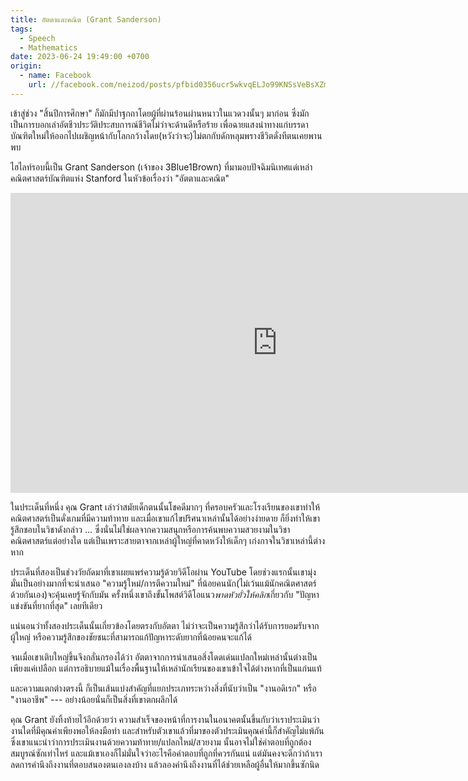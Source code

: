 ```yaml
---
title: อัตตาและคณิต (Grant Sanderson)
tags:
  - Speech
  - Mathematics
date: 2023-06-24 19:49:00 +0700
origin:
  - name: Facebook
    url: //facebook.com/neizod/posts/pfbid0356ucr5wkvqELJo99KNSsVeBsXZma7FmAzU8Kc2Wu4ZpbKqqeBW3dgw4K3tp5NqWkl
---
```


เข้าสู่ช่วง "สิ้นปีการศึกษา" ก็มักมีปาฐกถาโดยผู้ที่ผ่านร้อนผ่านหนาวในแวดวงนั้นๆ มาก่อน ซึ่งมักเป็นการบอกเล่าอัตชีวประวัติประสบการณ์ชีวิตไม่ว่าจะด้านดีหรือร้าย เพื่อฉายแสงนำทางแก่บรรดาบัณฑิตใหม่ให้ออกไปเผชิญหน้ากับโลกกว้างโดย(หวังว่าจะ)ไม่ตกกับดักหลุมพรางชีวิตดั่งทีตนเคยพานพบ

ไฮไลท์รอบนี้เป็น Grant Sanderson (เจ้าของ 3Blue1Brown) ที่มามอบปัจฉิมนิเทศแด่เหล่าคณิตศาสตร์บัณฑิตแห่ง Stanford ในหัวข้อเรื่องว่า "อัตตาและคณิต"

<iframe width="853" height="480" src="https://www.youtube.com/embed/z7GVHB2wiyg?si=_TXT_96VP350xuWV" title="YouTube video player" frameborder="0" allow="accelerometer; autoplay; clipboard-write; encrypted-media; gyroscope; picture-in-picture; web-share" allowfullscreen></iframe>

ในประเด็นที่หนึ่ง คุณ Grant เล่าว่าสมัยเด็กตนนั้นโชคดีมากๆ ที่ครอบครัวและโรงเรียนของเขาทำให้คณิตศาสตร์เป็นดั่งเกมที่มีความท้าทาย และเมื่อเขาแก้ไขปริศนาเหล่านั้นได้อย่างง่ายดาย ก็ยิ่งทำให้เขารู้สึกชอบในวิชาดังกล่าว ... ซึ่งนั่นไม่ใช่ผลจากความสนุกหรือการค้นพบความสวยงามในวิชาคณิตศาสตร์แต่อย่างใด แต่เป็นเพราะสายตาจากเหล่าผู้ใหญ่ที่คาดหวังให้เด็กๆ เก่งกาจในวิชาเหล่านี้ต่างหาก

ประเด็นที่สองเป็นช่วงวัยถัดมาที่เขาเผยแพร่ความรู้ด้วยวิดีโอผ่าน YouTube โดยช่วงแรกนั้นเขามุ่งมั่นเป็นอย่างมากที่จะนำเสนอ "ความรู้ใหม่/การตีความใหม่" ที่น้อยคนนัก(ไม่เว้นแม้นักคณิตศาสตร์ด้วยกันเอง)จะคุ้นเคยรู้จักกับมัน ครั้งหนึ่งเขาถึงขั้นโพสต์วิดีโอแนว*พาดหัวยั่วให้คลิก*เกี่ยวกับ "ปัญหาแข่งขันที่ยากที่สุด" เลยทีเดียว

แน่นอนว่าทั้งสองประเด็นนั้นเกี่ยวข้องโดยตรงกับอัตตา ไม่ว่าจะเป็นความรู้สึกว่าได้รับการยอมรับจากผู้ใหญ่ หรือความรู้สึกของชัยชนะที่สามารถแก้ปัญหาระดับยากที่น้อยคนจะแก้ได้

จนเมื่อเขาเติบใหญ่ขึ้นจึงกลั่นกรองได้ว่า อัตตาจากการนำเสนอสิ่งโดดเด่นแปลกใหม่เหล่านั้นต่างเป็นเพียงแค่เปลือก แต่การอธิบายแม้ในเรื่องพื้นฐานให้เหล่านักเรียนของเขาเข้าใจได้ต่างหากที่เป็นแก่นแท้

และความแตกต่างตรงนี้ ก็เป็นเส้นแบ่งสำคัญที่แยกประเภทระหว่างสิ่งที่นับว่าเป็น "งานอดิเรก" หรือ "งานอาชีพ" --- อย่างน้อยนั่นก็เป็นสิ่งที่เขาตกผลึกได้

คุณ Grant ยังทิ้งท้ายไว้อีกด้วยว่า ความสำเร็จของหน้าที่การงานในอนาคตนั้นขึ้นกับว่าเราประเมินว่างานใดที่มีคุณค่าเพียงพอให้ลงมือทำ และสำหรับตัวเขาแล้วที่มาของตัวประเมินคุณค่านี้ก็สำคัญไม่แพ้กัน ซึ่งเขาแนะนำว่าการประเมินงานด้วยความท้าทาย/แปลกใหม่/สวยงาม นั้นอาจไม่ใช่คำตอบที่ถูกต้องสมบูรณ์ซักเท่าไหร่ และแม้เขาเองก็ไม่มั่นใจว่าอะไรคือคำตอบที่ถูกที่ควรกันแน่ แต่มันคงจะดีกว่าถ้าเราลดการคำนึงถึงงานที่ตอบสนองตนเองลงบ้าง แล้วลองคำนึงถึงงานที่ได้ช่วยเหลือผู้อื่นให้มากขึ้นซักนิด
